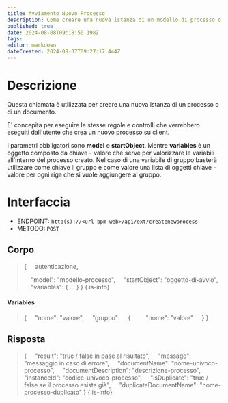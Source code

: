 ```yaml
---
title: Avviamento Nuovo Processo
description: Come creare una nuova istanza di un modello di processo o classe documentale
published: true
date: 2024-08-08T09:18:50.198Z
tags: 
editor: markdown
dateCreated: 2024-08-07T09:27:17.444Z
---
```


# Descrizione
Questa chiamata è utilizzata per creare una nuova istanza di un processo o di un documento.

E' concepita per eseguire le stesse regole e controlli che verrebbero eseguiti dall'utente che crea un nuovo processo su client.

I parametri obbligatori sono **model** e **startObject**.
Mentre **variables** è un oggetto composto da chiave - valore che serve per valorizzare le variabili all'interno del processo creato.
Nel caso di una variabile di gruppo basterà utilizzare come chiave il gruppo e come valore una lista di oggetti chiave - valore per ogni riga che si vuole aggiungere al gruppo.

# Interfaccia
- ENDPOINT: `http(s)://<url-bpm-web>/api/ext/createnewprocess`
- METODO:	`POST`

## Corpo
> {
> &nbsp;&nbsp;&nbsp; autenticazione,
>
> &nbsp;&nbsp;&nbsp; "model": "modello-processo",
> &nbsp;&nbsp;&nbsp; "startObject": "oggetto-di-avvio",
> &nbsp;&nbsp;&nbsp; "variables": { ... }
> }
{.is-info}

#### Variables
> {
> &nbsp;&nbsp;&nbsp; "nome": "valore",
> &nbsp;&nbsp;&nbsp; "gruppo":
> &nbsp;&nbsp;&nbsp; {
> &nbsp;&nbsp;&nbsp;&nbsp;&nbsp;&nbsp;&nbsp; "nome": "valore"
> &nbsp;&nbsp;&nbsp; }
> }

## Risposta
> {
> &nbsp;&nbsp;&nbsp; "result": "true / false in base al risultato",
> &nbsp;&nbsp;&nbsp; "message": "messaggio in caso di errore",
> &nbsp;&nbsp;&nbsp; "documentName": "nome-univoco-processo",
> &nbsp;&nbsp;&nbsp; "documentDescription": "descrizione-processo",
> &nbsp;&nbsp;&nbsp; "instanceId": "codice-univoco-processo",
> &nbsp;&nbsp;&nbsp; "isDuplicate": "true / false se il processo esiste già",
> &nbsp;&nbsp;&nbsp; "duplicateDocumentName": "nome-processo-duplicato"
> }
{.is-info}
